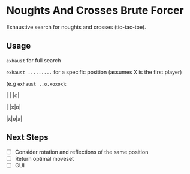 # Noughts And Crosses Brute Forcer
Exhaustive search for noughts and crosses (tic-tac-toe).

## Usage
`exhaust` for full search

`exhaust .........` for a specific position
(assumes X is the first player)

(e.g `exhaust ..o.xoxox`): 

| | |o|

| |x|o|

|x|o|x| 

## Next Steps
- [ ] Consider rotation and reflections of the same position
- [ ] Return optimal moveset
- [ ] GUI
